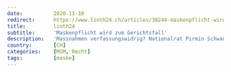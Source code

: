 ```yaml
---
date:          2020-11-10
redirect:      https://www.linth24.ch/articles/38244-maskenpflicht-wird-zum-gerichtsfall
title:         linth24
subtitle:      'Maskenpflicht wird zum Gerichtsfall'
description:   'Massnahmen verfassungswidrig? Nationalrat Pirmin Schwander aus Lachen fordert die sofortige Aufhebung der Maskenpflicht. Und geht damit vor Gericht.'
country:       [CH]
categories:    [MSM, Recht]
tags:          [maske]
---
```

